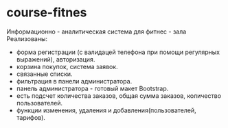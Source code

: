 # course-fitnes
Информационно - аналитическая система для фитнес - зала
Реализованы:
- форма регистрации (с валидацей телефона при помощи регулярных выражений), авторизация. 
- корзина покупок, система заявок.
- связанные списки.
- фильтрация в панели администратора. 
- панель администратора - готовый макет Bootstrap. 
- есть подсчет количества заказов, общая сумма заказов, количество пользователей. 
- функции изменения, удаления и добавления(пользователей, тарифов). 
